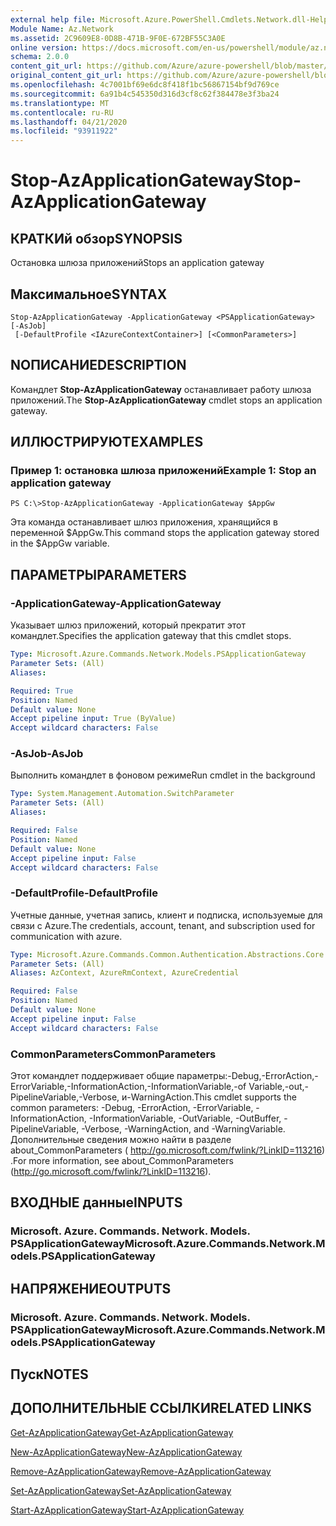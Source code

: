 ```yaml
---
external help file: Microsoft.Azure.PowerShell.Cmdlets.Network.dll-Help.xml
Module Name: Az.Network
ms.assetid: 2C9609E8-0D8B-471B-9F0E-672BF55C3A0E
online version: https://docs.microsoft.com/en-us/powershell/module/az.network/stop-azapplicationgateway
schema: 2.0.0
content_git_url: https://github.com/Azure/azure-powershell/blob/master/src/Network/Network/help/Stop-AzApplicationGateway.md
original_content_git_url: https://github.com/Azure/azure-powershell/blob/master/src/Network/Network/help/Stop-AzApplicationGateway.md
ms.openlocfilehash: 4c7001bf69e6dc8f418f1bc56867154bf9d769ce
ms.sourcegitcommit: 6a91b4c545350d316d3cf8c62f384478e3f3ba24
ms.translationtype: MT
ms.contentlocale: ru-RU
ms.lasthandoff: 04/21/2020
ms.locfileid: "93911922"
---
```

# <span data-ttu-id="30286-101">Stop-AzApplicationGateway</span><span class="sxs-lookup"><span data-stu-id="30286-101">Stop-AzApplicationGateway</span></span>

## <span data-ttu-id="30286-102">КРАТКИй обзор</span><span class="sxs-lookup"><span data-stu-id="30286-102">SYNOPSIS</span></span>
<span data-ttu-id="30286-103">Остановка шлюза приложений</span><span class="sxs-lookup"><span data-stu-id="30286-103">Stops an application gateway</span></span>

## <span data-ttu-id="30286-104">Максимальное</span><span class="sxs-lookup"><span data-stu-id="30286-104">SYNTAX</span></span>

```
Stop-AzApplicationGateway -ApplicationGateway <PSApplicationGateway> [-AsJob]
 [-DefaultProfile <IAzureContextContainer>] [<CommonParameters>]
```

## <span data-ttu-id="30286-105">NОПИСАНИЕ</span><span class="sxs-lookup"><span data-stu-id="30286-105">DESCRIPTION</span></span>
<span data-ttu-id="30286-106">Командлет **Stop-AzApplicationGateway** останавливает работу шлюза приложений.</span><span class="sxs-lookup"><span data-stu-id="30286-106">The **Stop-AzApplicationGateway** cmdlet stops an application gateway.</span></span>

## <span data-ttu-id="30286-107">ИЛЛЮСТРИРУЮТ</span><span class="sxs-lookup"><span data-stu-id="30286-107">EXAMPLES</span></span>

### <span data-ttu-id="30286-108">Пример 1: остановка шлюза приложений</span><span class="sxs-lookup"><span data-stu-id="30286-108">Example 1: Stop an application gateway</span></span>
```
PS C:\>Stop-AzApplicationGateway -ApplicationGateway $AppGw
```

<span data-ttu-id="30286-109">Эта команда останавливает шлюз приложения, хранящийся в переменной $AppGw.</span><span class="sxs-lookup"><span data-stu-id="30286-109">This command stops the application gateway stored in the $AppGw variable.</span></span>

## <span data-ttu-id="30286-110">ПАРАМЕТРЫ</span><span class="sxs-lookup"><span data-stu-id="30286-110">PARAMETERS</span></span>

### <span data-ttu-id="30286-111">-ApplicationGateway</span><span class="sxs-lookup"><span data-stu-id="30286-111">-ApplicationGateway</span></span>
<span data-ttu-id="30286-112">Указывает шлюз приложений, который прекратит этот командлет.</span><span class="sxs-lookup"><span data-stu-id="30286-112">Specifies the application gateway that this cmdlet stops.</span></span>

```yaml
Type: Microsoft.Azure.Commands.Network.Models.PSApplicationGateway
Parameter Sets: (All)
Aliases:

Required: True
Position: Named
Default value: None
Accept pipeline input: True (ByValue)
Accept wildcard characters: False
```

### <span data-ttu-id="30286-113">-AsJob</span><span class="sxs-lookup"><span data-stu-id="30286-113">-AsJob</span></span>
<span data-ttu-id="30286-114">Выполнить командлет в фоновом режиме</span><span class="sxs-lookup"><span data-stu-id="30286-114">Run cmdlet in the background</span></span>

```yaml
Type: System.Management.Automation.SwitchParameter
Parameter Sets: (All)
Aliases:

Required: False
Position: Named
Default value: None
Accept pipeline input: False
Accept wildcard characters: False
```

### <span data-ttu-id="30286-115">-DefaultProfile</span><span class="sxs-lookup"><span data-stu-id="30286-115">-DefaultProfile</span></span>
<span data-ttu-id="30286-116">Учетные данные, учетная запись, клиент и подписка, используемые для связи с Azure.</span><span class="sxs-lookup"><span data-stu-id="30286-116">The credentials, account, tenant, and subscription used for communication with azure.</span></span>

```yaml
Type: Microsoft.Azure.Commands.Common.Authentication.Abstractions.Core.IAzureContextContainer
Parameter Sets: (All)
Aliases: AzContext, AzureRmContext, AzureCredential

Required: False
Position: Named
Default value: None
Accept pipeline input: False
Accept wildcard characters: False
```

### <span data-ttu-id="30286-117">CommonParameters</span><span class="sxs-lookup"><span data-stu-id="30286-117">CommonParameters</span></span>
<span data-ttu-id="30286-118">Этот командлет поддерживает общие параметры:-Debug,-ErrorAction,-ErrorVariable,-InformationAction,-InformationVariable,-of Variable,-out,-PipelineVariable,-Verbose, и-WarningAction.</span><span class="sxs-lookup"><span data-stu-id="30286-118">This cmdlet supports the common parameters: -Debug, -ErrorAction, -ErrorVariable, -InformationAction, -InformationVariable, -OutVariable, -OutBuffer, -PipelineVariable, -Verbose, -WarningAction, and -WarningVariable.</span></span> <span data-ttu-id="30286-119">Дополнительные сведения можно найти в разделе about_CommonParameters ( http://go.microsoft.com/fwlink/?LinkID=113216) .</span><span class="sxs-lookup"><span data-stu-id="30286-119">For more information, see about_CommonParameters (http://go.microsoft.com/fwlink/?LinkID=113216).</span></span>

## <span data-ttu-id="30286-120">ВХОДНЫЕ данные</span><span class="sxs-lookup"><span data-stu-id="30286-120">INPUTS</span></span>

### <span data-ttu-id="30286-121">Microsoft. Azure. Commands. Network. Models. PSApplicationGateway</span><span class="sxs-lookup"><span data-stu-id="30286-121">Microsoft.Azure.Commands.Network.Models.PSApplicationGateway</span></span>

## <span data-ttu-id="30286-122">НАПРЯЖЕНИЕ</span><span class="sxs-lookup"><span data-stu-id="30286-122">OUTPUTS</span></span>

### <span data-ttu-id="30286-123">Microsoft. Azure. Commands. Network. Models. PSApplicationGateway</span><span class="sxs-lookup"><span data-stu-id="30286-123">Microsoft.Azure.Commands.Network.Models.PSApplicationGateway</span></span>

## <span data-ttu-id="30286-124">Пуск</span><span class="sxs-lookup"><span data-stu-id="30286-124">NOTES</span></span>

## <span data-ttu-id="30286-125">ДОПОЛНИТЕЛЬНЫЕ ССЫЛКИ</span><span class="sxs-lookup"><span data-stu-id="30286-125">RELATED LINKS</span></span>

[<span data-ttu-id="30286-126">Get-AzApplicationGateway</span><span class="sxs-lookup"><span data-stu-id="30286-126">Get-AzApplicationGateway</span></span>](./Get-AzApplicationGateway.md)

[<span data-ttu-id="30286-127">New-AzApplicationGateway</span><span class="sxs-lookup"><span data-stu-id="30286-127">New-AzApplicationGateway</span></span>](./New-AzApplicationGateway.md)

[<span data-ttu-id="30286-128">Remove-AzApplicationGateway</span><span class="sxs-lookup"><span data-stu-id="30286-128">Remove-AzApplicationGateway</span></span>](./Remove-AzApplicationGateway.md)

[<span data-ttu-id="30286-129">Set-AzApplicationGateway</span><span class="sxs-lookup"><span data-stu-id="30286-129">Set-AzApplicationGateway</span></span>](./Set-AzApplicationGateway.md)

[<span data-ttu-id="30286-130">Start-AzApplicationGateway</span><span class="sxs-lookup"><span data-stu-id="30286-130">Start-AzApplicationGateway</span></span>](./Start-AzApplicationGateway.md)


